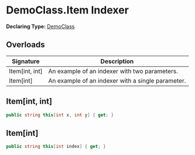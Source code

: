 # DemoClass.Item Indexer

**Declaring Type:** [DemoClass](../DemoClass.md)

## Overloads

| Signature        | Description                                       |
| ---------------- | ------------------------------------------------- |
| Item\[int, int\] | An example of an indexer with two parameters.     |
| Item\[int\]      | An example of an indexer with a single parameter. |

## Item\[int, int\]

```csharp
public string this[int x, int y] { get; }
```

## Item\[int\]

```csharp
public string this[int index] { get; }
```
